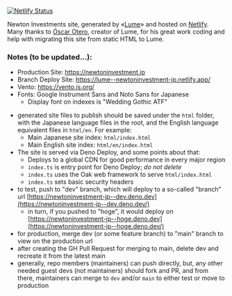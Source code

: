 [![Netlify Status](https://api.netlify.com/api/v1/badges/cb2a3ab1-0e71-41d5-b374-c45b6a379f48/deploy-status)](https://app.netlify.com/sites/newtoninvestment-jp/deploys)

Newton Investments site, generated by «[Lume](https://lume.land/)» and hosted on
[Netlify](https://netlify.com). Many thanks to
[Óscar Otero](https://oscarotero.com/), creator of Lume, for his great work
coding and help with migrating this site from static HTML to Lume.

### Notes (to be updated...):

- Production Site: https://newtoninvestment.jp
- Branch Deploy Site: https://lume--newtoninvestment-jp.netlify.app/
- Vento: https://vento.js.org/
- Fonts: Google Instrument Sans and Noto Sans for Japanese
  - Display font on indexes is "Wedding Gothic ATF"

* generated site files to publish should be saved under the `html` folder, with
  the Japanese language files in the root, and the English language equivalent
  files in `html/en`. For example:
  - Main Japanese site index: `html/index.html`
  - Main English site index: `html/en/index.html`
* The site is served via Deno Deploy, and some points about that:
  - Deploys to a global CDN for good performance in every major region
  - `index.ts` is entry point for Deno Deploy; _do not delete_
  - `index.ts` uses the Oak web framework to serve `html/index.html`
  - `index.ts` sets basic security headers
* to test, push to "dev" branch, which will deploy to a so-called "branch" url
  [https://newtoninvestment-jp--dev.deno.dev](https://newtoninvestment-jp--dev.deno.dev/)
  - in turn, if you pushed to "hoge", it would deploy on
    [https://newtoninvestment-jp--hoge.deno.dev](https://newtoninvestment-jp--hoge.deno.dev/)
* for production, merge dev (or some feature branch) to "main" branch to view on
  the production url
* after creating the GH Pull Request for merging to main, delete dev and
  recreate it from the latest main
* generally, repo members (maintainers) can push directly, but, any other needed
  guest devs (not maintainers) should fork and PR, and from there, maintainers
  can merge to `dev` and/or `main` to either test or move to production
